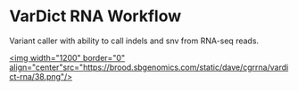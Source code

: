 VarDict RNA Workflow
================

Variant caller with ability to call indels and snv from RNA-seq reads.

<a href="https://brood.sbgenomics.com/static/dave/cgrrna/vardict-rna/38.png" target="_blank"> <img width="1200" border="0" align="center"src="https://brood.sbgenomics.com/static/dave/cgrrna/vardict-rna/38.png"/> </a>
